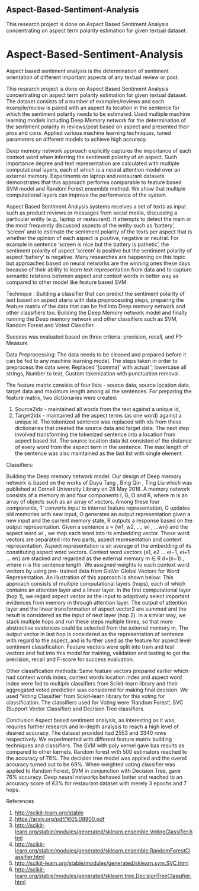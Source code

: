 ## Aspect-Based-Sentiment-Analysis
This research project is done on Aspect Based Sentiment Analysis concentrating on aspect term polarity estimation for given textual dataset.

# Aspect-Based-Sentiment-Analysis
Aspect based sentiment analysis is the determination of sentiment orientation of different important aspects of any textual review or post. 

This research project is done on Aspect Based Sentiment Analysis concentrating on aspect term polarity estimation for given textual dataset. The dataset consists of a number of examples/reviews and each example/review is paired with an aspect its location in the sentence for which the sentiment polarity needs to be estimated. Used multiple machine learning models including Deep Memory network for the determination of the sentiment polarity in reviews/post based on aspect and presented their pros and cons. Applied various machine learning techniques, tuned parameters on different models to achieve high accuracy. 

Deep memory network approach explicitly captures the importance of each context word when inferring the sentiment polarity of an aspect. Such importance degree and text representation are calculated with multiple computational layers, each of which is a neural attention model over an external memory. Experiments on laptop and restaurant datasets demonstrates that this approach performs comparable to feature based SVM model and Random Forest ensemble method. We show that multiple computational layers can improve the performance of the system.

Aspect Based Sentiment Analysis systems receives a set of texts as input such as product reviews or messages from social media, discussing a particular entity (e.g., laptop or restaurant). It attempts to detect the main or the most frequently discussed aspects of the entity such as ‘battery’, ‘screen’ and to estimate the sentiment polarity of the texts per aspect that is whether the opinion of each aspect is positive, negative or neutral. For example in sentence ‘screen is nice but the battery is pathetic’, the sentiment polarity of aspect ‘screen’ is positive but the sentiment polarity of aspect ‘battery’ is negative.
Many researches are happening on this topic but approaches based on neural networks are the winning ones these days because of their ability to learn text representation from data and to capture semantic relations between aspect and context words in better way as compared to other model like feature based SVM.

Technique :
Building a classifier that can predict the sentiment polarity of text based on aspect starts with data preprocessing steps, preparing the feature matrix of the data that can be fed into Deep memory network and other classifiers too. Building the Deep Memory network model and finally running the Deep memory network and other classifiers such as SVM, Random Forest and Voted Classifier. 

Success was evaluated based on three criteria: precision, recall, and F1-Measure.

Data Preprocessing:
The data needs to be cleaned and prepared before it can be fed to any machine learning model.
The steps taken in order to preprocess the data were: 
Replaced '[comma]' with actual ', lowercase all strings, Number to text, Custom tokenization with punctuation removal.

The feature matrix consists of four lists - source data, source location data, target data and maximum length among all the sentences. For preparing the feature matrix, two dictionaries were created: 
1. Source2idx - maintained all words from the text against a unique id, 
2. Target2idx - maintained all the aspect terms (as one word) against a unique id. 
The tokenized sentence was replaced with ids from these dictionaries that created the source data and target data. The next
step involved transforming the tokenized sentence into a location from aspect based list. The source location data list consisted of the distance of every word from the aspect term in the sentence. The max length of the sentence was also maintained as the last list with single element.

Classifiers:

Building the Deep memory network model:
Our design of Deep memory network is based on the works of Duyu Tang , Bing Qin , Ting Liu which was published at Cornell University Library on 28 May 2016. A memory network consists of a memory m and four components I, G, O and R, where m is an array of objects such as an array of vectors. Among these four components, ‘I’ converts input to internal feature representation, G updates old memories with new input, O generates an output representation given a new input and the current memory state, R outputs a response based on the output representation. Given a sentence s = {w1, w2, ..., wi , ...wn} and the aspect word wi , we map each word into its embedding vector. These word vectors are separated into two parts, aspect representation and context representation. Aspect representation is an average of the embedding of its constituting aspect word vectors. Context word vectors {e1, e2 ... ei−1, ei+1 ... en} are stacked and regarded as the external memory m ∈ R d×(n−1) , where n is the sentence length. We assigned weights to each context word vectors by using pre- trained data from GloVe: Global Vectors for Word Representation. An illustration of this approach is shown below: This approach consists of multiple computational layers (hops), each of which contains an attention layer and a linear layer. In the first computational layer (hop 1), we regard aspect vector as the input to adaptively select important evidences from memory m through attention layer.
The output of attention layer and the linear transformation of aspect vector2 are summed and the result is considered as the input of next layer (hop 2). In a similar way, we stack multiple hops and run these steps multiple times, so that more abstractive evidences could be selected from the external memory m. The output vector in last hop is considered as the representation of sentence
with regard to the aspect, and is further used as the feature for aspect level sentiment classification. Feature vectors were split into train and test vectors and fed into this model for training, validation and testing to get the precision, recall and F-score for success evaluation. 

Other classification methods:
Same feature vectors prepared earlier which had context words index, context words location index and aspect word index were fed to multiple classifiers from Scikit-learn library and their aggregated voted prediction was considered for making final decision. We used ‘Voting Classifier’ from Scikit-learn library for this voting for classification. The classifiers used for
Voting were ‘Random Forest’, SVC (Support Vector Classifier) and Decision Tree classifiers.

Conclusion
Aspect based sentiment analysis, as interesting as it was, requires further research and in-depth analysis to reach a high level of desired accuracy. The dataset provided had 2553 and 3340 rows respectively. We experimented with different feature matrix building techniques and classifiers. The SVM with poly kernel gave bas results as compared to other kernels. Random forest with 500 estimators reached to the accuracy of 78%. The decision tree model was applied and the overall accuracy turned out to be 69%. When weighted voting classifier was applied to Random Forest, SVM in conjunction with Decision Tree, gave 76% accuracy. Deep neural networks behaved better and reached to an accuracy score of 63% for restaurant dataset with merely 3 epochs and 7 hops. 

References
1. http://scikit-learn.org/stable
2. https://arxiv.org/pdf/1605.08900.pdf
3. http://scikit-learn.org/stable/modules/generated/sklearn.ensemble.VotingClassifier.html
4. http://scikit-learn.org/stable/modules/generated/sklearn.ensemble.RandomForestClassifier.html
5. http://scikit-learn.org/stable/modules/generated/sklearn.svm.SVC.html
6. http://scikit-learn.org/stable/modules/generated/sklearn.tree.DecisionTreeClassifier.html
